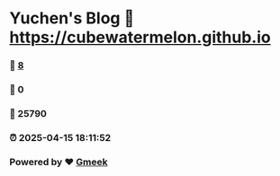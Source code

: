 # Yuchen's Blog :link: https://cubewatermelon.github.io 
### :page_facing_up: [8](https://cubewatermelon.github.io/tag.html) 
### :speech_balloon: 0 
### :hibiscus: 25790 
### :alarm_clock: 2025-04-15 18:11:52 
### Powered by :heart: [Gmeek](https://github.com/Meekdai/Gmeek)
